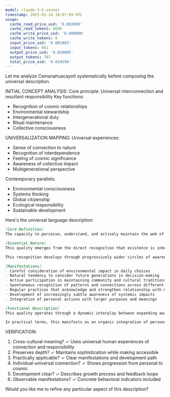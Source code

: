 ```yaml
---
model: claude-3.5-sonnet
timestamp: 2025-01-14 18:07:09 UTC
usage:
  cache_read_price_usd: '0.002006'
  cache_read_tokens: 6688
  cache_write_price_usd: '0.000000'
  cache_write_tokens: 0
  input_price_usd: '0.001983'
  input_tokens: 661
  output_price_usd: '0.010605'
  output_tokens: 707
  total_price_usd: '0.014594'
---
```


Let me analyze Cemanahuacayotl systematically before composing the universal description.

INITIAL CONCEPT ANALYSIS:
Core principle: Universal interconnection and resultant responsibility
Key functions:
- Recognition of cosmic relationships
- Environmental stewardship
- Intergenerational duty
- Ritual maintenance
- Collective consciousness

UNIVERSALIZATION MAPPING:
Universal experiences:
- Sense of connection to nature
- Recognition of interdependence
- Feeling of cosmic significance
- Awareness of collective impact
- Multigenerational perspective

Contemporary parallels:
- Environmental consciousness
- Systems thinking
- Global citizenship
- Ecological responsibility
- Sustainable development

Here's the universal language description:

```markdown
[Core Definition]
The capacity to perceive, understand, and actively maintain the web of relationships that sustains life and meaning across all scales - from immediate surroundings to cosmic order. This awareness manifests as a deep sense of responsibility for maintaining harmony and balance in both natural and social systems.

[Essential Nature]
This quality emerges from the direct recognition that existence is inherently interconnected, where every action ripples through multiple layers of reality. It combines keen awareness with active responsibility, moving beyond mere understanding to engaged stewardship. Rather than being an imposed duty, it flows naturally from the experiential recognition of one's place within larger systems of meaning and life.

This recognition develops through progressively wider circles of awareness and care, from immediate relationships to global systems to cosmic order. As this awareness deepens, it naturally evokes corresponding levels of responsible action and careful consideration of long-term impacts.

[Manifestations]
- Careful consideration of environmental impact in daily choices
- Natural tendency to consider future generations in decision-making
- Active participation in maintaining community and cultural traditions
- Spontaneous recognition of patterns and connections across different scales
- Regular practices that acknowledge and strengthen relationship with nature
- Development of increasingly subtle awareness of systemic impacts
- Integration of personal actions with larger purposes and meanings

[Functional Description]
This quality operates through a dynamic interplay between expanding awareness and deepening responsibility. As perception of interconnection grows, it naturally awakens care and concern at corresponding levels. This awakening then motivates actions that maintain harmony and balance, which in turn enhance awareness further. This creates a positive feedback loop of growing understanding and increasingly skilled action.

In practical terms, this manifests as an organic integration of personal and collective wellbeing. Daily choices naturally consider wider impacts, not from rule-following but from direct recognition of relationship. This leads to spontaneous care for environment, community, and future generations, expressed through both practical actions and ritual/symbolic acknowledgment of deeper connections.
```

VERIFICATION:
1. Cross-cultural meaning? ✓ Uses universal human experiences of connection and responsibility
2. Preserves depth? ✓ Maintains sophistication while making accessible
3. Practically applicable? ✓ Clear manifestations and development path
4. Individual-universal connection? ✓ Shows progression from personal to cosmic
5. Development clear? ✓ Describes growth process and feedback loops
6. Observable manifestations? ✓ Concrete behavioral indicators included

Would you like me to refine any particular aspect of this description?
